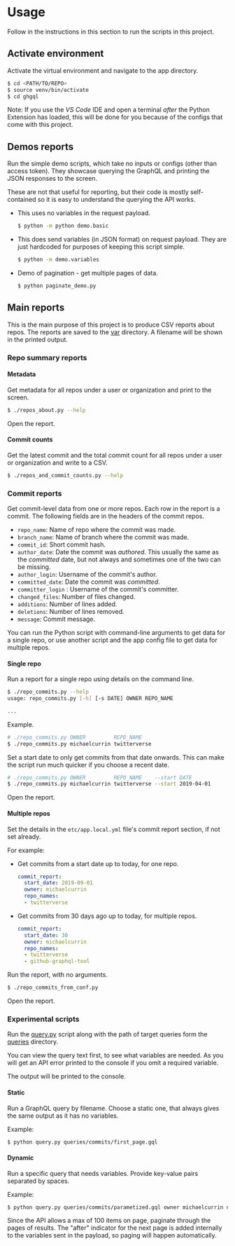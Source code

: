 # Usage

Follow in the instructions in this section to run the scripts in this project.

## Activate environment

Activate the virtual environment and navigate to the app directory.

```bash
$ cd <PATH/TO/REPO>
$ source venv/bin/activate
$ cd ghgql
```

Note: If you use the _VS Code_ IDE and open a terminal _after_ the Python Extension has loaded, this will be done for you because of the configs that come with this project.


## Demos reports

Run the simple demo scripts, which take no inputs or configs (other than access token). They showcase querying the GraphQL and printing the JSON responses to the screen.

These are not that useful for reporting, but their code is mostly self-contained so it is easy to understand the querying the API works.

- This uses no variables in the request payload.
    ```bash
    $ python -m python demo.basic
    ```
- This does send variables (in JSON format) on request payload. They are just hardcoded for purposes of keeping this script simple.
    ```bash
    $ python -m demo.variables
    ```
- Demo of pagination - get multiple pages of data.
    ```bash
    $ python paginate_demo.py
    ```

## Main reports

This is the main purpose of this project is to produce CSV reports about repos. The reports are saved to the [var](/ghgql/var) directory. A filename will be shown in the printed output.

### Repo summary reports

#### Metadata

Get metadata for all repos under a user or organization and print to the screen.

```bash
$ ./repos_about.py --help
```

Open the report.

#### Commit counts

Get the latest commit and the total commit count for all repos under a user or organization and write to a CSV.

```bash
$ ./repos_and_commit_counts.py --help
```


### Commit reports

Get commit-level data from one or more repos. Each row in the report is a commit. The following fields are in the headers of the commit repos.

- `repo_name`: Name of repo where the commit was made.
- `branch_name`:  Name of branch where the commit was made.
- `commit_id`: Short commit hash.
- `author_date`: Date the commit was _authored_. This usually the same as the _committed_ date, but not always and sometimes one of the two can be missing.
- `author_login`: Username of the commit's author.
- `committed_date`: Date the commit was _committed_.
- `committer_login` : Username of the commit's committer.
- `changed_files`: Number of files changed.
- `additions`: Number of lines added.
- `deletions`: Number of lines removed.
- `message`: Commit message.

You can run the Python script with command-line arguments to get data for a single repo, or use another script and the app config file to get data for multiple repos.

#### Single repo

Run a report for a single repo using details on the command line.

```bash
$ ./repo_commits.py --help
usage: repo_commits.py [-h] [-s DATE] OWNER REPO_NAME

...
```

Example.

```bash
# ./repo_commits.py OWNER         REPO_NAME
$ ./repo_commits.py michaelcurrin twitterverse
```

Set a start date to only get commits from that date onwards. This can make the script run much quicker if you choose a recent date.

```bash
# ./repo_commits.py OWNER         REPO_NAME    --start DATE
$ ./repo_commits.py michaelcurrin twitterverse --start 2019-04-01
```

Open the report.

#### Multiple repos

Set the details in the `etc/app.local.yml` file's commit report section, if not set already.


For example:

- Get commits from a start date up to today, for one repo.
    ```yaml
    commit_report:
      start_date: 2019-09-01
      owner: michaelcurrin
      repo_names:
      - twitterverse
    ```
- Get commits from 30 days ago up to today, for multiple repos.
    ```yaml
    commit_report:
      start_date: 30
      owner: michaelcurrin
      repo_names:
      - twitterverse
      - github-graphql-tool
    ```

Run the report, with no arguments.

```bash
$ ./repo_commits_from_conf.py
```

Open the report.


### Experimental scripts

Run the [query.py](/ghgql/query.py) script along with the path of target queries form the [queries](/ghgql/queries) directory.

You can view the query text first, to see what variables are needed. As you will get an API error printed to the console if you omit a required variable.

The output will be printed to the console.

#### Static

Run a GraphQL query by filename. Choose a static one, that always gives the same output as it has no variables.

Example:

```bash
$ python query.py queries/commits/first_page.gql
```

#### Dynamic

Run a specific query that needs variables. Provide key-value pairs separated by spaces.

Example:

```bash
$ python query.py queries/commits/parametized.gql owner michaelcurrin name twitterverse
```

Since the API allows a max of 100 items on page, paginate through the pages of results. The "after" indicator for the next page is added internally to the variables sent in the payload, so paging will happen automatically.
